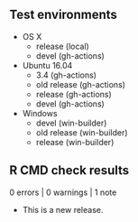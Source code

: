 ## Test environments

* OS X
  - release     (local)
  - devel       (gh-actions)
* Ubuntu 16.04
  - 3.4         (gh-actions)
  - old release (gh-actions)
  - release     (gh-actions)
  - devel       (gh-actions)
* Windows
  - devel       (win-builder)
  - old release (win-builder)
  - release     (win-builder)

## R CMD check results

0 errors | 0 warnings | 1 note

* This is a new release.
